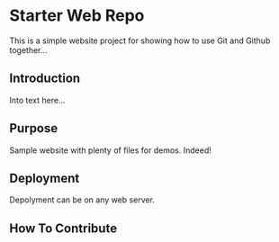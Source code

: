 # Starter Web Repo

This is a simple website project for showing how to use Git and Github together...

## Introduction

Into text here...

## Purpose

Sample website with plenty of files for demos. Indeed!

## Deployment

Depolyment can be on any web server.

## How To Contribute
